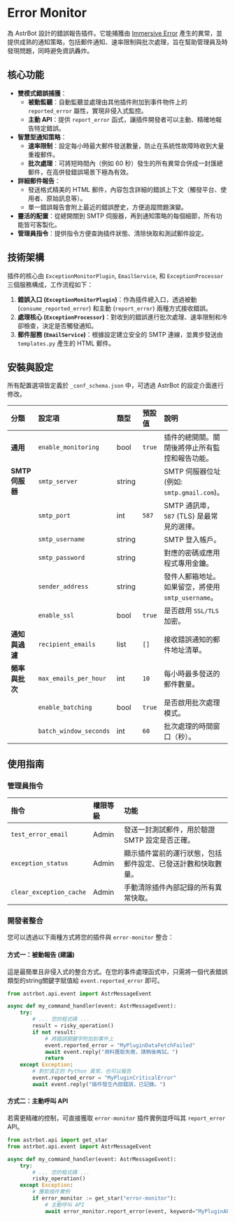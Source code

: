 # Error Monitor

為 AstrBot 設計的錯誤報告插件。它能捕獲由 [Immersive Error](https://github.com/Hina-Chat/astrbot_plugin_immersive_error) 產生的異常，並提供成熟的通知策略，包括郵件通知、速率限制與批次處理，旨在幫助管理員及時發現問題，同時避免資訊轟炸。

## 核心功能

- **雙模式錯誤捕獲**：
  - **被動監聽**：自動監聽並處理由其他插件附加到事件物件上的 `reported_error` 屬性，實現非侵入式監控。
  - **主動 API**：提供 `report_error` 函式，讓插件開發者可以主動、精確地報告特定錯誤。
- **智慧型通知策略**：
  - **速率限制**：設定每小時最大郵件發送數量，防止在系統性故障時收到大量重複郵件。
  - **批次處理**：可將短時間內（例如 60 秒）發生的所有異常合併成一封匯總郵件，在高併發錯誤場景下極為有效。
- **詳細郵件報告**：
  - 發送格式精美的 HTML 郵件，內容包含詳細的錯誤上下文（觸發平台、使用者、原始訊息等）。
  - 單一錯誤報告會附上最近的錯誤歷史，方便追蹤問題演變。
- **靈活的配置**：從總開關到 SMTP 伺服器，再到通知策略的每個細節，所有功能皆可客製化。
- **管理員指令**：提供指令方便查詢插件狀態、清除快取和測試郵件設定。

## 技術架構

插件的核心由 `ExceptionMonitorPlugin`, `EmailService`, 和 `ExceptionProcessor` 三個服務構成，工作流程如下：

1.  **錯誤入口 (`ExceptionMonitorPlugin`)**：作為插件總入口，透過被動 (`consume_reported_error`) 和主動 (`report_error`) 兩種方式接收錯誤。
2.  **處理核心 (`ExceptionProcessor`)**：對收到的錯誤進行批次處理、速率限制和冷卻檢查，決定是否觸發通知。
3.  **郵件服務 (`EmailService`)**：根據設定建立安全的 SMTP 連線，並異步發送由 `templates.py` 產生的 HTML 郵件。

## 安裝與設定

所有配置選項皆定義於 `_conf_schema.json` 中，可透過 AstrBot 的設定介面進行修改。

| 分類 | 設定項 | 類型 | 預設值 | 說明 |
| :--- | :--- | :--- | :--- | :--- |
| **通用** | `enable_monitoring` | bool | `true` | 插件的總開關。關閉後將停止所有監控和報告功能。 |
| **SMTP 伺服器** | `smtp_server` | string | | SMTP 伺服器位址 (例如: `smtp.gmail.com`)。 |
| | `smtp_port` | int | `587` | SMTP 通訊埠，`587` (TLS) 是最常見的選擇。 |
| | `smtp_username` | string | | SMTP 登入帳戶。 |
| | `smtp_password` | string | | 對應的密碼或應用程式專用金鑰。 |
| | `sender_address` | string | | 發件人郵箱地址。如果留空，將使用 `smtp_username`。 |
| | `enable_ssl` | bool | `true` | 是否啟用 ` SSL/TLS ` 加密。 |
| **通知與過濾** | `recipient_emails` | list | `[]` | 接收錯誤通知的郵件地址清單。 |
| **頻率與批次** | `max_emails_per_hour` | int | `10` | 每小時最多發送的郵件數量。 |
| | `enable_batching` | bool | `true` | 是否啟用批次處理模式。 |
| | `batch_window_seconds`| int | `60` | 批次處理的時間窗口（秒）。 |

## 使用指南

### 管理員指令

| 指令 | 權限等級 | 功能 |
| :--- | :--- | :--- |
| `test_error_email` | Admin | 發送一封測試郵件，用於驗證 SMTP 設定是否正確。 |
| `exception_status` | Admin | 顯示插件當前的運行狀態，包括郵件設定、已發送計數和快取數量。 |
| `clear_exception_cache` | Admin | 手動清除插件內部記錄的所有異常快取。 |

### 開發者整合

您可以透過以下兩種方式將您的插件與 `error-monitor` 整合：

#### 方式一：被動報告 (建議)

這是最簡單且非侵入式的整合方式。在您的事件處理函式中，只需將一個代表錯誤類型的string關鍵字賦值給 `event.reported_error` 即可。

```python
from astrbot.api.event import AstrMessageEvent

async def my_command_handler(event: AstrMessageEvent):
    try:
        # ... 您的程式碼 ...
        result = risky_operation()
        if not result:
            # 將錯誤關鍵字附加到事件上
            event.reported_error = "MyPluginDataFetchFailed"
            await event.reply("資料獲取失敗，請稍後再試。")
            return
    except Exception:
        # 對於真正的 Python 異常，也可以報告
        event.reported_error = "MyPluginCriticalError"
        await event.reply("插件發生內部錯誤，已記錄。")
```

#### 方式二：主動呼叫 API

若需更精確的控制，可直接獲取 `error-monitor` 插件實例並呼叫其 `report_error` API。

```python
from astrbot.api import get_star
from astrbot.api.event import AstrMessageEvent

async def my_command_handler(event: AstrMessageEvent):
    try:
        # ... 您的程式碼 ...
        risky_operation()
    except Exception:
        # 獲取插件實例
        if error_monitor := get_star("error-monitor"):
            # 主動呼叫 API
            await error_monitor.report_error(event, keyword="MyPluginAPICallFailure")
```
